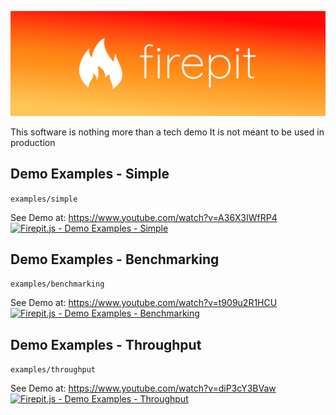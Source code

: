 ![Firepit.js](https://github.com/futurorandomico/firepit-js/blob/master/logo/firepit-landscape.png?raw=true)

This software is nothing more than a tech demo
It is not meant to be used in production

## Demo Examples - Simple

`examples/simple`

See Demo at: https://www.youtube.com/watch?v=A36X3IWfRP4
[![Firepit.js - Demo Examples - Simple](https://img.youtube.com/vi/A36X3IWfRP4/0.jpg)](https://www.youtube.com/watch?v=A36X3IWfRP4 "Firepit.js - Demo Examples - Simple")

## Demo Examples - Benchmarking

`examples/benchmarking`

See Demo at: https://www.youtube.com/watch?v=t909u2R1HCU
[![Firepit.js - Demo Examples - Benchmarking](https://img.youtube.com/vi/t909u2R1HCU/0.jpg)](https://www.youtube.com/watch?v=t909u2R1HCU "Firepit.js - Demo Examples - Benchmarking")

## Demo Examples - Throughput

`examples/throughput`

See Demo at: https://www.youtube.com/watch?v=diP3cY3BVaw
[![Firepit.js - Demo Examples - Throughput](https://img.youtube.com/vi/diP3cY3BVaw/0.jpg)](https://www.youtube.com/watch?v=diP3cY3BVaw "Firepit.js - Demo Examples - Throughput")